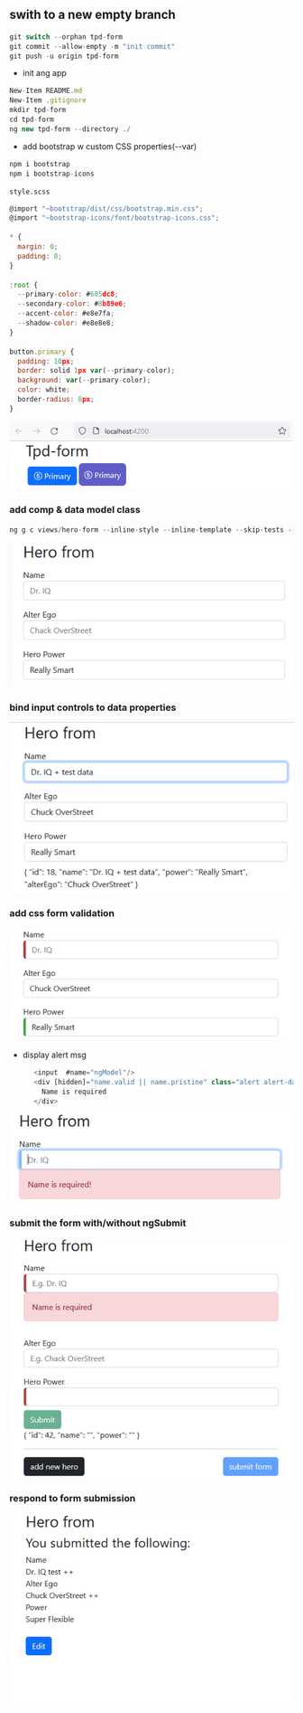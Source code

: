 ## swith to a new empty branch

```javascript
git switch --orphan tpd-form
git commit --allow-empty -m "init commit"
git push -u origin tpd-form
```

- init ang app

```javascript
New-Item README.md
New-Item .gitignore
mkdir tpd-form
cd tpd-form
ng new tpd-form --directory ./
```

- add bootstrap w custom CSS properties(--var)

```javascript
npm i bootstrap
npm i bootstrap-icons

```

`style.scss`

```javascript
@import "~bootstrap/dist/css/bootstrap.min.css";
@import "~bootstrap-icons/font/bootstrap-icons.css";

* {
  margin: 0;
  padding: 0;
}

:root {
  --primary-color: #605dc8;
  --secondary-color: #8b89e6;
  --accent-color: #e8e7fa;
  --shadow-color: #e8e8e8;
}

button.primary {
  padding: 10px;
  border: solid 1px var(--primary-color);
  background: var(--primary-color);
  color: white;
  border-radius: 8px;
}

```

![Alt text](tpd-form/src/readmeAssets/ini-w-custom-css.png)

### add comp & data model class

```javascript
ng g c views/hero-form --inline-style --inline-template --skip-tests --dry-run
```

![Alt text](tpd-form/src/readmeAssets/add-form.png)

### bind input controls to data properties

![Alt text](tpd-form/src/readmeAssets/bind-input-w-data.png)

### add css form validation

![Alt text](tpd-form/src/readmeAssets/form-validation.png)

- display alert msg

```javascript
      <input  #name="ngModel"/>
      <div [hidden]="name.valid || name.pristine" class="alert alert-danger">
        Name is required
      </div>
```

![Alt text](tpd-form/src/readmeAssets/display-alert.png)

### submit the form with/without ngSubmit

![Alt text](tpd-form/src/readmeAssets/form-submit.png)

### respond to form submission

![Alt text](tpd-form/src/readmeAssets/form-respond.png)
